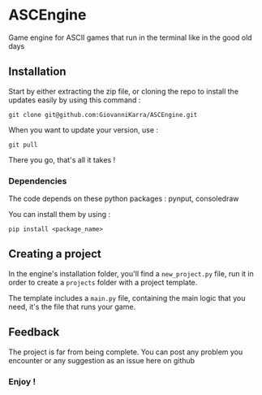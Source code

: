 # ASCEngine
Game engine for ASCII games that run in the terminal like in the good old days

## Installation

Start by either extracting the zip file, or cloning the repo to install the updates easily by using this command :

    git clone git@github.com:GiovanniKarra/ASCEngine.git

When you want to update your version, use : 

    git pull

There you go, that's all it takes !

### Dependencies

The code depends on these python packages : pynput, consoledraw

You can install them by using :

    pip install <package_name>

## Creating a project

In the engine's installation folder, you'll find a `new_project.py` file, run it in order to create a `projects` folder with a project template.

The template includes a `main.py` file, containing the main logic that you need, it's the file that runs your game.


## Feedback

The project is far from being complete. You can post any problem you encounter or any suggestion as an issue here on github

### Enjoy !
